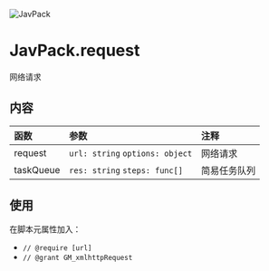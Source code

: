 ![JavPack](https://raw.githubusercontent.com/bolin-dev/JavPack/main/static/logo.png)

# JavPack.request

网络请求

## 内容

| 函数      | 参数                            | 注释         |
| :-------- | :------------------------------ | :----------- |
| request   | `url: string` `options: object` | 网络请求     |
| taskQueue | `res: string` `steps: func[]`   | 简易任务队列 |

## 使用

在脚本元属性加入：

- `// @require [url]`
- `// @grant GM_xmlhttpRequest`
